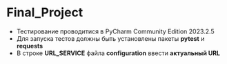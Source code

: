 # Final_Project
- Тестирование проводитися в PyCharm Community Edition 2023.2.5
- Для запуска тестов должны быть установлены пакеты **pytest** и **requests**
- В строке **URL_SERVICE** файла **configuration** ввести **актуальный URL**
 
